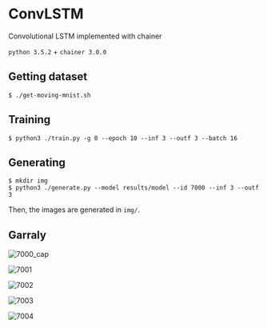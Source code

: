 # ConvLSTM

Convolutional LSTM implemented with chainer

`python 3.5.2` + `chainer 3.0.0`

## Getting dataset

```
$ ./get-moving-mnist.sh
```

## Training

```
$ python3 ./train.py -g 0 --epoch 10 --inf 3 --outf 3 --batch 16
```

## Generating

```
$ mkdir img
$ python3 ./generate.py --model results/model --id 7000 --inf 3 --outf 3
```

Then, the images are generated in `img/`.

## Garraly

![7000_cap](https://github.com/joisino/ConvLSTM/blob/master/imgs/7000_cap.png)

![7001](https://github.com/joisino/ConvLSTM/blob/master/imgs/7001.png)

![7002](https://github.com/joisino/ConvLSTM/blob/master/imgs/7002.png)

![7003](https://github.com/joisino/ConvLSTM/blob/master/imgs/7003.png)

![7004](https://github.com/joisino/ConvLSTM/blob/master/imgs/7004.png)